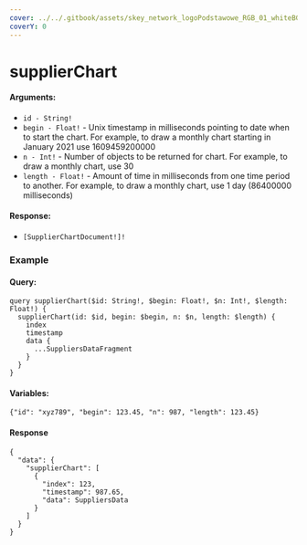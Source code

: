 ```yaml
---
cover: ../../.gitbook/assets/skey_network_logoPodstawowe_RGB_01_whiteBG.png
coverY: 0
---
```


# supplierChart

#### Arguments:

* `id - String!`
* `begin - Float!` - Unix timestamp in milliseconds pointing to date when to start the chart. For example, to draw a monthly chart starting in January 2021 use 1609459200000
* `n - Int!` - Number of objects to be returned for chart. For example, to draw a monthly chart, use 30
* `length - Float!` - Amount of time in milliseconds from one time period to another. For example, to draw a monthly chart, use 1 day (86400000 milliseconds)

#### Response:

* `[SupplierChartDocument!]!`

### Example

#### Query:

```
query supplierChart($id: String!, $begin: Float!, $n: Int!, $length: Float!) {
  supplierChart(id: $id, begin: $begin, n: $n, length: $length) {
    index
    timestamp
    data {
      ...SuppliersDataFragment
    }
  }
}
```

#### Variables:

`{"id": "xyz789", "begin": 123.45, "n": 987, "length": 123.45}`

#### Response

```
{
  "data": {
    "supplierChart": [
      {
        "index": 123,
        "timestamp": 987.65,
        "data": SuppliersData
      }
    ]
  }
}
```
